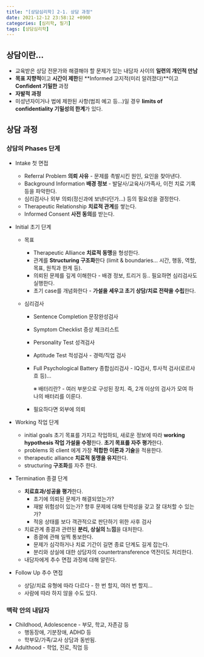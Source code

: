 ```yaml
---
title: "[상담심리학] 2-1. 상담 과정"
date: 2021-12-12 23:58:12 +0900
categories: [심리학, 필기]
tags: [상담심리학]
---
```




##  상담이란...

- 교육받은 상담 전문가와 해결해야 할 문제가 있는 내담자 사이의 **일련의 개인적 만남**
- **목표 지향적**이고 **시간이 제한**된 **Informed 고지적(미리 알려졌다)**이고 **Confident 기밀한** 과정
- **자발적 과정**
- 미성년자이거나 법에 제한된 사항(범죄 예고 등...)일 경우 **limits of confidentiality 기밀성의 한계**가 있다.





## 상담 과정

### 상담의 Phases 단계

- Intake 첫 면접
  - Referral Problem **의뢰 사유** - 문제를 촉발시킨 원인, 요인을 찾아낸다.
  - Background Information **배경 정보** - 발달사/교육사/가족사, 이전 치료 기록 등을 파악한다.
  - 심리검사나 외부 의뢰(정신과에 보낸다던가...) 등의 필요성을 결정한다.
  - Therapeutic Relationship **치료적 관계**를 쌓는다.
  - Informed Consent **사전 동의**를 받는다.



- Initial 초기 단계

  - 목표

    - Therapeutic Alliance **치료적 동맹**을 형성한다.
    - 관계를 **Structuring 구조화**한다 (limit & boundaries... 시간, 행동, 역할, 목표, 원칙과 한계 등).
    - 의뢰된 문제를 깊게 이해한다 - 배경 정보, 트리거 등.. 필요하면 심리검사도 실행한다.
    - 초기 case를 개념화한다 - **가설을 세우고 초기 상담/치료 전략을 수립**한다.

  - 심리검사

    - Sentence Completion 문장완성검사

    - Symptom Checklist 증상 체크리스트

    - Personality Test 성격검사

    - Aptitude Test 적성검사 - 경력/직업 검사

    - Full Psychological Battery 종합심리검사 - IQ검사, 투사적 검사(로르샤흐 등)...

      ※ 배터리란? - 여러 부분으로 구성된 장치. 즉, 2개 이상의 검사가 모여 하나의 배터리를 이룬다.

    - 필요하다면 외부에 의뢰



- Working 작업 단계
  - initial goals 초기 목표를 가지고 작업하되, 새로운 정보에 따라 **working hypothesis 작업 가설을 수정**한다. **초기 목표를 자주 평가**한다.
  - problems 와 client 에게 가장 **적합한 이론과 기술**을 적용한다.
  - therapeutic alliance **치료적 동맹을 유지**한다.
  - structuring **구조화**를 자주 한다.



- Termination 종결 단계
  - **치료효과/성공을 평가**한다.
    - 초기에 의뢰된 문제가 해결되었는가?
    - 재발 위험성이 있는가? 향후 문제에 대해 탄력성을 갖고 잘 대처할 수 있는가?
    - 적응 상태를 보다 객관적으로 판단하기 위한 사후 검사
  - 치료관계 종결과 관련된 **분리, 상실의 느낌**을 대처한다.
    - 종결에 관해 일찍 통보한다.
    - 문제가 심각하거나 치료 기간이 길면 종료 단계도 길게 잡는다.
    - 분리와 상실에 대한 상담자의 countertransference 역전이도 처리한다.
  - 내담자에게 추수 면접 과정에 대해 알린다.



- Follow Up 추수 면접
  - 상담/치료 유형에 따라 다르다 - 한 번 할지, 여러 번 할지...
  - 사람에 따라 하지 않을 수도 있다.





### 맥락 안의 내담자

- Childhood, Adolescence - 부모, 학교, 자존감 등
  - 행동장애, 기분장애, ADHD 등
  - 학부모/가족/교사 상담과 동반됨.
- Adulthood - 학업, 진로, 직업 등


